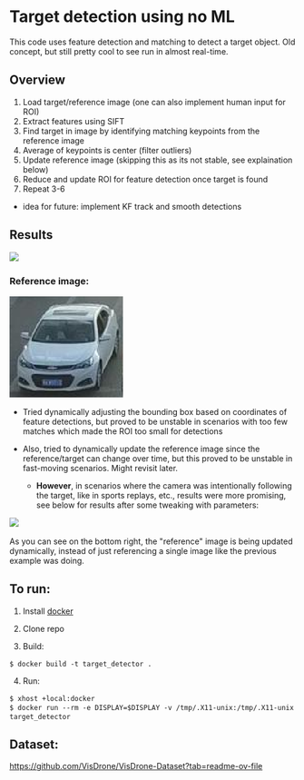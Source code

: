 # Target detection using no ML
This code uses feature detection and matching to detect a target object. Old concept, but still pretty cool to see run in almost real-time.

## Overview
1. Load target/reference image (one can also implement human input for ROI)
2. Extract features using SIFT
3. Find target in image by identifying matching keypoints from the reference image
4. Average of keypoints is center (filter outliers)
5. Update reference image (skipping this as its not stable, see explaination below) 
6. Reduce and update ROI for feature detection once target is found
7. Repeat 3-6 

* idea for future: implement KF track and smooth detections

## Results
![](assets/results.gif)

### Reference image:
![](assets/target1.png)

* Tried dynamically adjusting the bounding box based on coordinates of feature detections, but proved to be unstable in scenarios with too few matches which made the ROI too small for detections
  
* Also, tried to dynamically update the reference image since the reference/target can change over time, but this proved to be unstable in fast-moving scenarios. Might revisit later.
  * **However**, in scenarios where the camera was intentionally following the target, like in sports replays, etc., results were more promising, see below for results after some tweaking with parameters:
  
![](assets/result2.gif)

As you can see on the bottom right, the "reference" image is being updated dynamically, instead of just referencing a single image like the previous example was doing.

## To run:
1. Install [docker](https://docs.docker.com/engine/install/)

2. Clone repo

3. Build:
```
$ docker build -t target_detector .
```

4. Run:
```
$ xhost +local:docker
$ docker run --rm -e DISPLAY=$DISPLAY -v /tmp/.X11-unix:/tmp/.X11-unix target_detector
```

## Dataset:
https://github.com/VisDrone/VisDrone-Dataset?tab=readme-ov-file
